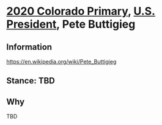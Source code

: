 # [2020 Colorado Primary](../README.md), [U.S. President](README.md), Pete Buttigieg

## Information

https://en.wikipedia.org/wiki/Pete_Buttigieg

## Stance: TBD

## Why

TBD
